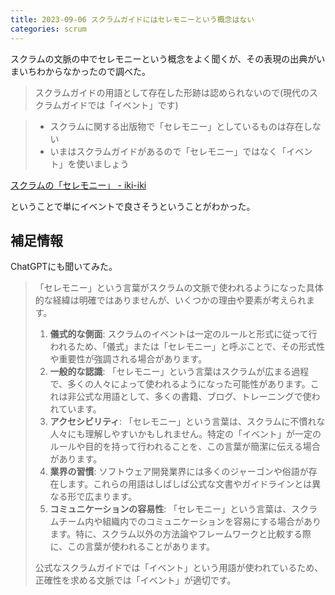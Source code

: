 ```yaml
---
title: 2023-09-06 スクラムガイドにはセレモニーという概念はない
categories: scrum
---
```


スクラムの文脈の中でセレモニーという概念をよく聞くが、その表現の出典がいまいちわからなかったので調べた。

> スクラムガイドの用語として存在した形跡は認められないので(現代のスクラムガイドでは「イベント」です)

> - スクラムに関する出版物で「セレモニー」としているものは存在しない
> - いまはスクラムガイドがあるので「セレモニー」ではなく「イベント」を使いましょう

[スクラムの「セレモニー」 - iki-iki](https://scrapbox.io/iki-iki/%E3%82%B9%E3%82%AF%E3%83%A9%E3%83%A0%E3%81%AE%E3%80%8C%E3%82%BB%E3%83%AC%E3%83%A2%E3%83%8B%E3%83%BC%E3%80%8D)

ということで単にイベントで良さそうということがわかった。

## 補足情報

ChatGPTにも聞いてみた。

> 「セレモニー」という言葉がスクラムの文脈で使われるようになった具体的な経緯は明確ではありませんが、いくつかの理由や要素が考えられます。
>
> 1. **儀式的な側面**: スクラムのイベントは一定のルールと形式に従って行われるため、「儀式」または「セレモニー」と呼ぶことで、その形式性や重要性が強調される場合があります。
> 1. **一般的な認識**: 「セレモニー」という言葉はスクラムが広まる過程で、多くの人々によって使われるようになった可能性があります。これは非公式な用語として、多くの書籍、ブログ、トレーニングで使われています。
> 1. **アクセシビリティ**: 「セレモニー」という言葉は、スクラムに不慣れな人々にも理解しやすいかもしれません。特定の「イベント」が一定のルールや目的を持って行われることを、この言葉が簡潔に伝える場合があります。
> 1. **業界の習慣**: ソフトウェア開発業界には多くのジャーゴンや俗語が存在します。これらの用語はしばしば公式な文書やガイドラインとは異なる形で広まります。
> 1. **コミュニケーションの容易性**: 「セレモニー」という言葉は、スクラムチーム内や組織内でのコミュニケーションを容易にする場合があります。特に、スクラム以外の方法論やフレームワークと比較する際に、この言葉が使われることがあります。
>
> 公式なスクラムガイドでは「イベント」という用語が使われているため、正確性を求める文脈では「イベント」が適切です。
